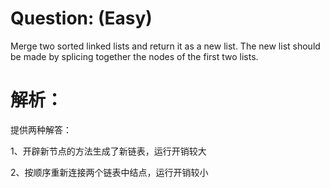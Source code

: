 # Question: (Easy)

Merge two sorted linked lists and return it as a new list. The new list should be made by splicing together the nodes of the first two lists.

# 解析：

提供两种解答：

1、开辟新节点的方法生成了新链表，运行开销较大

2、按顺序重新连接两个链表中结点，运行开销较小 